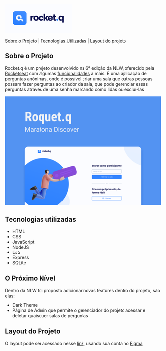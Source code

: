 ![Logo](https://github.com/AdsonAmorim/Rocket.q/blob/master/git-images/Logo.png)

[Sobre o Projeto](https://github.com/AdsonAmorim/Rocket.q/new/master#sobre-o-projeto) | [Tecnologias Utilizadas](https://github.com/AdsonAmorim/Rocket.q/new/master#tecnologias-utilizadas) | [Layout do projeto](https://github.com/AdsonAmorim/Rocket.q/new/master#layout-do-projeto)

## Sobre o Projeto
Rocket.q é um projeto desenvolvido na 6ª edição da NLW, oferecido pela [Rocketseat](https://rocketseat.com.br/) com algumas [funcionalidades](https://github.com/AdsonAmorim/Rocket.q/new/master#o-pr%C3%B3ximo-n%C3%ADvel) a mais. É uma aplicação de perguntas anônimas, 
onde é possível criar uma sala que outras pessoas possam fazer perguntas ao criador da sala, que pode gerenciar essas perguntas através de uma senha marcando como lidas ou excluí-las

![Capa](https://github.com/AdsonAmorim/Rocket.q/blob/master/git-images/Capa.png)

## Tecnologias utilizadas

- HTML
- CSS
- JavaScript
- NodeJS
- EJS
- Express
- SQLite

## O Próximo Nível
Dentro da NLW foi proposto adicionar novas features dentro do projeto, são elas:
- Dark Theme
- Página de Admin que permite o gerenciador do projeto acessar e deletar quaisquer salas de perguntas

## Layout do Projeto

O layout pode ser acessado nesse [link](https://www.figma.com/file/vp3iFfd1ohCbHyDX9jCiQi/Roquet.q-%2302), usando sua conta no [Figma](https://www.figma.com/)

